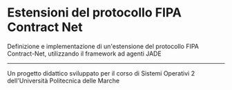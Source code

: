 # Estensioni del protocollo FIPA Contract Net
Definizione e implementazione di un'estensione del protocollo FIPA Contract-Net, utilizzando il framework ad agenti JADE
***
Un progetto didattico sviluppato per il corso di Sistemi Operativi 2 dell'Università Politecnica delle Marche
